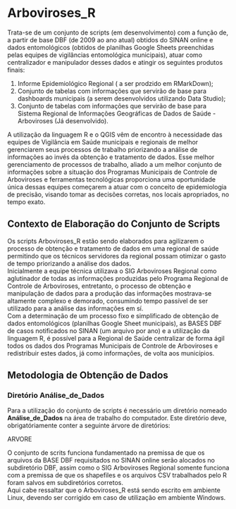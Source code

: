 # Arboviroses_R
Trata-se de um conjunto de scripts (em desenvolvimento) com a função de, a partir de base DBF (de 2009 ao ano atual) obtidos do SINAN online e dados entomológicos (obtidos de planilhas Google Sheets preenchidas pelas equipes de vigilâncias entomológica municipais), atuar como centralizador e manipulador desses dados e atingir os seguintes produtos finais:

1. Informe Epidemiológico Regional ( a ser prodzido em RMarkDown);  
2. Conjunto de tabelas com informações que servirão de base para dashboards municipais (a serem desenvolvidos utilizando Data Studio);  
3. Conjunto de tabelas com informações que servirão de base para Sistema Regional de Informações Geográficas de Dados de Saúde - Arboviroses (Já desenvolvido).    

A utilização da linguagem R e o QGIS vêm de encontro à necessidade das equipes de Vigilância em Saúde municipais e regionais de melhor gerenciarem seus processos de trabalho priorizando a análise de informações ao invés da obtenção e tratamento de dados. Esse melhor gerenciamento de processos de trabalho, aliado a um melhor conjunto de informações sobre a situação dos Programas Municipais de Controle de Arboviroses e ferramentas tecnológicas proporciona uma oportunidade única dessas equipes começarem a atuar com o conceito de epidemiologia de precisão, visando tomar as decisões corretas, nos locais apropriados, no tempo exato.

## Contexto de Elaboração do Conjunto de Scripts  
Os scripts Arboviroses_R estão sendo elaborados para agilizarem o processo de obtenção e tratamento de dados em uma regional de saúde permitindo que os técnicos servidores da regional possam otimizar o gasto de tempo priorizando a análise dos dados.  
Inicialmente a equipe técnica utilizava o SIG Arboviroses Regional como aglutinador de todas as informações produzidas pelo Programa Regional de Controle de Arboviroses, entretanto, o processo de obtenção e manipulação de dados para a produção das informações mostrava-se altamente complexo e demorado, consumindo tempo passível de ser utilizado para a análise das informações em sí.  
Com a determinação de um processo fixo e simplificado de obtenção de dados entomológicos (planilhas Google Sheet municipais), as BASES DBF de casos notificados no SINAN (um arquivo por ano) e a utilização da linguagem R, é possível para a Regional de Saúde centralizar de forma ágil todos os dados dos Programas Municipais de Controle de Arboviroses e redistribuir estes dados, já como informações, de volta aos municípios.  

## Metodologia de Obtenção de Dados
### Diretório Análise_de_Dados  
Para a utilização do conjunto de scripts é necessário um diretório nomeado **Análise_de_Dados** na área de trabalho do computador. Este diretório deve, obrigatóriamente conter a seguinte árvore de diretórios:

ARVORE  

O conjunto de scrits funciona fundamentado na premissa de que os arquivos da BASE DBF requisitados no SINAN online serão alocados no subdiretório DBF, assim como o SIG Arboviroses Regional somente funciona com a premissa de que os shapefiles e os arquivos CSV trabalhados pelo R foram salvos em subdiretórios corretos.  
Aqui cabe ressaltar que o Arboviroses_R está sendo escrito em ambiente Linux, devendo ser corrigido em caso de utilização em ambiente Windows.

